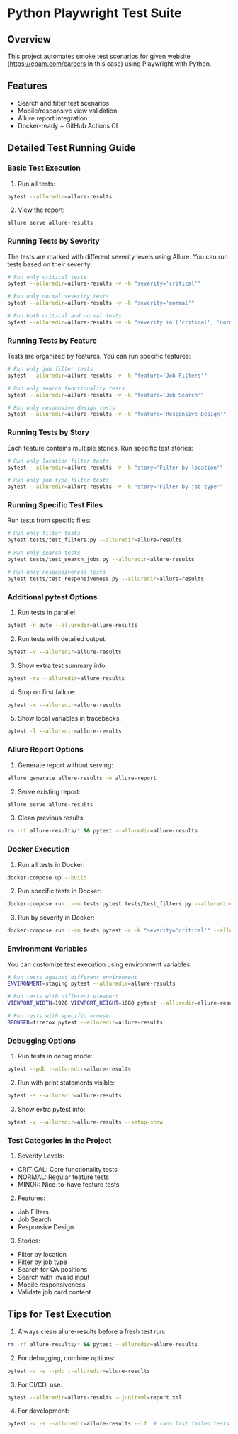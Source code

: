 # Python Playwright Test Suite

## Overview
This project automates smoke test scenarios for given website (https://epam.com/careers in this case) using Playwright with Python.

## Features
- Search and filter test scenarios
- Mobile/responsive view validation
- Allure report integration
- Docker-ready + GitHub Actions CI

## Detailed Test Running Guide

### Basic Test Execution

1. Run all tests:
```bash
pytest --alluredir=allure-results
```

2. View the report:
```bash
allure serve allure-results
```

### Running Tests by Severity
The tests are marked with different severity levels using Allure. You can run tests based on their severity:

```bash
# Run only critical tests
pytest --alluredir=allure-results -v -k "severity='critical'"

# Run only normal severity tests
pytest --alluredir=allure-results -v -k "severity='normal'"

# Run both critical and normal tests
pytest --alluredir=allure-results -v -k "severity in ['critical', 'normal']"
```

### Running Tests by Feature
Tests are organized by features. You can run specific features:

```bash
# Run only job filter tests
pytest --alluredir=allure-results -v -k "feature='Job Filters'"

# Run only search functionality tests
pytest --alluredir=allure-results -v -k "feature='Job Search'"

# Run only responsive design tests
pytest --alluredir=allure-results -v -k "feature='Responsive Design'"
```

### Running Tests by Story
Each feature contains multiple stories. Run specific test stories:

```bash
# Run only location filter tests
pytest --alluredir=allure-results -v -k "story='Filter by location'"

# Run only job type filter tests
pytest --alluredir=allure-results -v -k "story='Filter by job type'"
```

### Running Specific Test Files
Run tests from specific files:

```bash
# Run only filter tests
pytest tests/test_filters.py --alluredir=allure-results

# Run only search tests
pytest tests/test_search_jobs.py --alluredir=allure-results

# Run only responsiveness tests
pytest tests/test_responsiveness.py --alluredir=allure-results
```

### Additional pytest Options

1. Run tests in parallel:
```bash
pytest -n auto --alluredir=allure-results
```

2. Run tests with detailed output:
```bash
pytest -v --alluredir=allure-results
```

3. Show extra test summary info:
```bash
pytest -ra --alluredir=allure-results
```

4. Stop on first failure:
```bash
pytest -x --alluredir=allure-results
```

5. Show local variables in tracebacks:
```bash
pytest -l --alluredir=allure-results
```

### Allure Report Options

1. Generate report without serving:
```bash
allure generate allure-results -o allure-report
```

2. Serve existing report:
```bash
allure serve allure-results
```

3. Clean previous results:
```bash
rm -rf allure-results/* && pytest --alluredir=allure-results
```

### Docker Execution

1. Run all tests in Docker:
```bash
docker-compose up --build
```

2. Run specific tests in Docker:
```bash
docker-compose run --rm tests pytest tests/test_filters.py --alluredir=allure-results
```

3. Run by severity in Docker:
```bash
docker-compose run --rm tests pytest -v -k "severity='critical'" --alluredir=allure-results
```

### Environment Variables
You can customize test execution using environment variables:

```bash
# Run tests against different environment
ENVIRONMENT=staging pytest --alluredir=allure-results

# Run tests with different viewport
VIEWPORT_WIDTH=1920 VIEWPORT_HEIGHT=1080 pytest --alluredir=allure-results

# Run tests with specific browser
BROWSER=firefox pytest --alluredir=allure-results
```

### Debugging Options

1. Run tests in debug mode:
```bash
pytest --pdb --alluredir=allure-results
```

2. Run with print statements visible:
```bash
pytest -s --alluredir=allure-results
```

3. Show extra pytest info:
```bash
pytest -v --alluredir=allure-results --setup-show
```

### Test Categories in the Project

1. Severity Levels:
- CRITICAL: Core functionality tests
- NORMAL: Regular feature tests
- MINOR: Nice-to-have feature tests

2. Features:
- Job Filters
- Job Search
- Responsive Design

3. Stories:
- Filter by location
- Filter by job type
- Search for QA positions
- Search with invalid input
- Mobile responsiveness
- Validate job card content

## Tips for Test Execution

1. Always clean allure-results before a fresh test run:
```bash
rm -rf allure-results/* && pytest --alluredir=allure-results
```

2. For debugging, combine options:
```bash
pytest -v -s --pdb --alluredir=allure-results
```

3. For CI/CD, use:
```bash
pytest --alluredir=allure-results --junitxml=report.xml
```

4. For development:
```bash
pytest -v -s --alluredir=allure-results --lf  # runs last failed tests
```